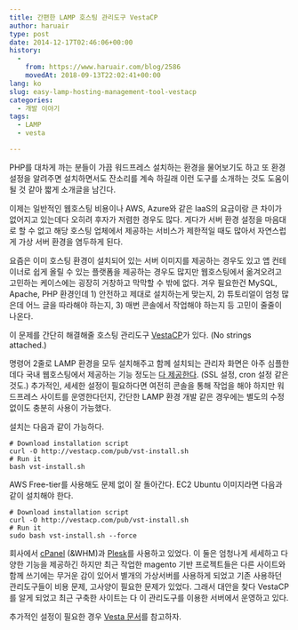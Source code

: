 ```yaml
---
title: 간편한 LAMP 호스팅 관리도구 VestaCP
author: haruair
type: post
date: 2014-12-17T02:46:06+00:00
history:
  - 
    from: https://www.haruair.com/blog/2586
    movedAt: 2018-09-13T22:02:41+00:00
lang: ko
slug: easy-lamp-hosting-management-tool-vestacp
categories:
  - 개발 이야기
tags:
  - LAMP
  - vesta

---
```

PHP를 대차게 까는 분들이 가끔 워드프레스 설치하는 환경을 물어보기도 하고 또 환경 설정을 알려주면 설치하면서도 잔소리를 계속 하길래 이런 도구를 소개하는 것도 도움이 될 것 같아 짧게 소개글을 남긴다.

이제는 일반적인 웹호스팅 비용이나 AWS, Azure와 같은 IaaS의 요금이랑 큰 차이가 없어지고 있는데다 오히려 후자가 저렴한 경우도 많다. 게다가 서버 환경 설정을 마음대로 할 수 없고 해당 호스팅 업체에서 제공하는 서비스가 제한적일 때도 많아서 자연스럽게 가상 서버 환경을 염두하게 된다.

요즘은 이미 호스팅 환경이 설치되어 있는 서버 이미지를 제공하는 경우도 있고 앱 컨테이너로 쉽게 올릴 수 있는 플랫폼을 제공하는 경우도 많지만 웹호스팅에서 옮겨오려고 고민하는 케이스에는 굉장히 거창하고 막막할 수 밖에 없다. 겨우 필요한건 MySQL, Apache, PHP 환경인데 1) 안전하고 제대로 설치하는게 맞는지, 2) 튜토리얼이 엄청 많은데 어느 글을 따라해야 하는지, 3) 매번 콘솔에서 작업해야 하는지 등 고민이 줄줄이 나온다.

이 문제를 간단히 해결해줄 호스팅 관리도구 [VestaCP][1]가 있다. (No strings attached.)

명령어 2줄로 LAMP 환경을 모두 설치해주고 함께 설치되는 관리자 화면은 아주 심플한데다 국내 웹호스팅에서 제공하는 기능 정도는 [다 제공한다][2]. (SSL 설정, cron 설정 같은 것도.) 추가적인, 세세한 설정이 필요하다면 여전히 콘솔을 통해 작업을 해야 하지만 워드프레스 사이트를 운영한다던지, 간단한 LAMP 환경 개발 같은 경우에는 별도의 수정 없이도 충분히 사용이 가능했다.

설치는 다음과 같이 가능하다.

    # Download installation script
    curl -O http://vestacp.com/pub/vst-install.sh
    # Run it
    bash vst-install.sh
    

AWS Free-tier를 사용해도 문제 없이 잘 돌아간다. EC2 Ubuntu 이미지라면 다음과 같이 설치해야 한다.

    # Download installation script
    curl -O http://vestacp.com/pub/vst-install.sh
    # Run it
    sudo bash vst-install.sh --force
    

회사에서 [cPanel][3] (&WHM)과 [Plesk][4]를 사용하고 있었다. 이 둘은 엄청나게 세세하고 다양한 기능을 제공하긴 하지만 최근 작업한 magento 기반 프로젝트들은 다른 사이트와 함께 쓰기에는 무거운 감이 있어서 별개의 가상서버를 사용하게 되었고 기존 사용하던 관리도구들이 비용 문제, 고사양이 필요한 문제가 있었다. 그래서 대안을 찾다 VestaCP를 알게 되었고 최근 구축한 사이트는 다 이 관리도구를 이용한 서버에서 운영하고 있다.

추가적인 설정이 필요한 경우 [Vesta 문서][5]를 참고하자.

 [1]: http://vestacp.com/
 [2]: http://vestacp.com/#features
 [3]: http://cpanel.net/
 [4]: http://www.plesk.com/
 [5]: http://vestacp.com/docs/